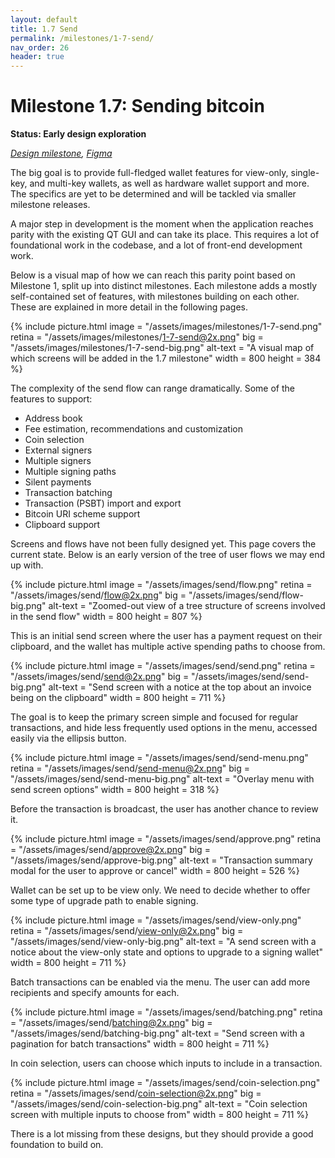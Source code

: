 ```yaml
---
layout: default
title: 1.7 Send
permalink: /milestones/1-7-send/
nav_order: 26
header: true
---
```


# Milestone 1.7: Sending bitcoin

**Status: Early design exploration**

_[Design milestone](https://github.com/BitcoinDesign/Bitcoin-Core-App/milestone/7), [Figma](https://www.figma.com/file/ek8w3n3upbluw5UL2lGhRx/Bitcoin-Core-App-Design?type=design&node-id=7516%3A13173&mode=design&t=sZSBHpOLLJmoMf57-1)_

The big goal is to provide full-fledged wallet features for view-only, single-key, and multi-key wallets, as well as hardware wallet support and more. The specifics are yet to be determined and will be tackled via smaller milestone releases.

A major step in development is the moment when the application reaches parity with the existing QT GUI and can take its place. This requires a lot of foundational work in the codebase, and a lot of front-end development work.

Below is a visual map of how we can reach this parity point based on Milestone 1, split up into distinct milestones. Each milestone adds a mostly self-contained set of features, with milestones building on each other. These are explained in more detail in the following pages. 

{% include picture.html
	image = "/assets/images/milestones/1-7-send.png"
	retina = "/assets/images/milestones/1-7-send@2x.png"
	big = "/assets/images/milestones/1-7-send-big.png"
	alt-text = "A visual map of which screens will be added in the 1.7 milestone"
	width = 800
	height = 384
%}

The complexity of the send flow can range dramatically. Some of the features to support:

- Address book
- Fee estimation, recommendations and customization
- Coin selection
- External signers
- Multiple signers
- Multiple signing paths
- Silent payments
- Transaction batching
- Transaction (PSBT) import and export
- Bitcoin URI scheme support
- Clipboard support

Screens and flows have not been fully designed yet. This page covers the current state. Below is an early version of the tree of user flows we may end up with.

{% include picture.html
	image = "/assets/images/send/flow.png"
	retina = "/assets/images/send/flow@2x.png"
	big = "/assets/images/send/flow-big.png"
	alt-text = "Zoomed-out view of a tree structure of screens involved in the send flow"
	width = 800
	height = 807
%}

This is an initial send screen where the user has a payment request on their clipboard, and the wallet has multiple active spending paths to choose from.

{% include picture.html
	image = "/assets/images/send/send.png"
	retina = "/assets/images/send/send@2x.png"
	big = "/assets/images/send/send-big.png"
	alt-text = "Send screen with a notice at the top about an invoice being on the clipboard"
	width = 800
	height = 711
%}

The goal is to keep the primary screen simple and focused for regular transactions, and hide less frequently used options in the menu, accessed easily via the ellipsis button.

{% include picture.html
	image = "/assets/images/send/send-menu.png"
	retina = "/assets/images/send/send-menu@2x.png"
	big = "/assets/images/send/send-menu-big.png"
	alt-text = "Overlay menu with send screen options"
	width = 800
	height = 318
%}

Before the transaction is broadcast, the user has another chance to review it.

{% include picture.html
	image = "/assets/images/send/approve.png"
	retina = "/assets/images/send/approve@2x.png"
	big = "/assets/images/send/approve-big.png"
	alt-text = "Transaction summary modal for the user to approve or cancel"
	width = 800
	height = 526
%}

Wallet can be set up to be view only. We need to decide whether to offer some type of upgrade path to enable signing.

{% include picture.html
	image = "/assets/images/send/view-only.png"
	retina = "/assets/images/send/view-only@2x.png"
	big = "/assets/images/send/view-only-big.png"
	alt-text = "A send screen with a notice about the view-only state and options to upgrade to a signing wallet"
	width = 800
	height = 711
%}

Batch transactions can be enabled via the menu. The user can add more recipients and specify amounts for each.

{% include picture.html
	image = "/assets/images/send/batching.png"
	retina = "/assets/images/send/batching@2x.png"
	big = "/assets/images/send/batching-big.png"
	alt-text = "Send screen with a pagination for batch transactions"
	width = 800
	height = 711
%}

In coin selection, users can choose which inputs to include in a transaction.

{% include picture.html
	image = "/assets/images/send/coin-selection.png"
	retina = "/assets/images/send/coin-selection@2x.png"
	big = "/assets/images/send/coin-selection-big.png"
	alt-text = "Coin selection screen with multiple inputs to choose from"
	width = 800
	height = 711
%}

There is a lot missing from these designs, but they should provide a good foundation to build on.